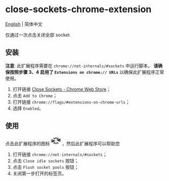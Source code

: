 # close-sockets-chrome-extension

[English](./README.md) | 简体中文

仅通过一次点击关闭全部 socket.

## 安装

**注意**: 此扩展程序需要在 `chrome://net-internals/#sockets` 中运行脚本。 **请确保按照步骤 3、4 启用了 `Extensions on chrome:// URLs`** 以确保此扩展程序正常使用。

1. 打开链接 [Close Sockets - Chrome Web Store](https://chrome.google.com/webstore/detail/close-sockets/jmdakhnnimjejdbaahglbcpnlidckjff)；
2. 点击 `Add to Chrome`；
3. 打开链接 `chrome://flags/#extensions-on-chrome-urls`；
4. 选择 `Enabled`。

## 使用

点击此扩展程序的图标 <img src="./images/icon128.png" height="30"> ，然后此扩展程序可以帮助您

1. 打开链接 `chrome://net-internals/#sockets`；
2. 点击 `Close idle sockets` 按钮；
3. 点击 `Flush socket pools` 按钮；
4. 关闭第一步打开的标签页。
